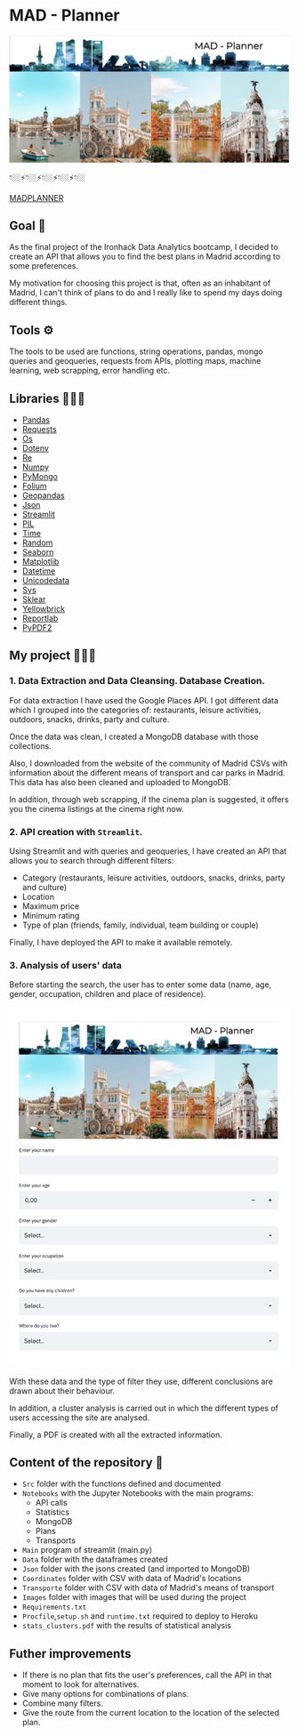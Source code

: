 # MAD - Planner

<img src="images/madrid.png">

👇🏼⚡👇🏼⚡👇🏼⚡👇🏼⚡👇🏼


[MADPLANNER](https://madplanner.herokuapp.com/)

## Goal 🏁
As the final project of the Ironhack Data Analytics bootcamp, I decided to create an API that allows you to find the best plans in Madrid according to some preferences.

My motivation for choosing this project is that, often as an inhabitant of Madrid, I can't think of plans to do and I really like to spend my days doing different things. 

## Tools ⚙️
The tools to be used are functions, string operations, pandas, mongo queries and geoqueries, requests from APIs, plotting maps, machine learning, web scrapping, error handling etc. 

## Libraries 👩🏼‍🏫
- [Pandas](https://pandas.pydata.org/docs/)
- [Requests](https://docs.python-requests.org/en/master/)
- [Os](https://docs.python.org/3/library/os.html)
- [Dotenv](https://pypi.org/project/python-dotenv/)
- [Re](https://docs.python.org/3/library/re.html)
- [Numpy](https://numpy.org/doc/)
- [PyMongo](https://pymongo.readthedocs.io/en/stable/)
- [Folium](https://python-visualization.github.io/folium/)
- [Geopandas](https://geopandas.org/)
- [Json](https://docs.python.org/3/library/json.html)
- [Streamlit](https://docs.streamlit.io/en/stable/)
- [PIL](https://pillow.readthedocs.io/en/stable/)
- [Time](https://docs.python.org/3/library/time.html)
- [Random](https://docs.python.org/3/library/random.html)
- [Seaborn](https://seaborn.pydata.org/)
- [Matplotlib](https://matplotlib.org/)
- [Datetime](https://docs.python.org/3/library/datetime.html)
- [Unicodedata](https://docs.python.org/3/library/unicodedata.html)
- [Sys](https://docs.python.org/3/library/sys.html)
- [Sklear](https://scikit-learn.org/stable/)
- [Yellowbrick](https://www.scikit-yb.org/en/latest/)
- [Reportlab](https://www.reportlab.com/dev/docs/)
- [PyPDF2](https://pythonhosted.org/PyPDF2/)


## My project 👩🏼‍💻
### 1. Data Extraction and Data Cleansing. Database Creation.
For data extraction I have used the Google Places API. I got different data which I grouped into the categories of: restaurants, leisure activities, outdoors, snacks, drinks, party  and culture. 

Once the data was clean, I created a MongoDB database with those collections. 

Also, I downloaded from the website of the community of Madrid CSVs with information about the different means of transport and car parks in Madrid. This data has also been cleaned and uploaded to MongoDB.

In addition, through web scrapping, if the cinema plan is suggested, it offers you the cinema listings at the cinema right now. 

### 2. API creation with `Streamlit`.
Using Streamlit and with queries and geoqueries, I have created an API that allows you to search through different filters: 
- Category (restaurants, leisure activities, outdoors, snacks, drinks, party  and culture) 
- Location
- Maximum price
- Minimum rating
- Type of plan (friends, family, individual, team building or couple) 

Finally, I have deployed the API to make it available remotely. 

### 3. Analysis of users' data
Before starting the search, the user has to enter some data (name, age, gender, occupation, children and place of residence).

<img src="images/ejemplo.png">

With these data and the type of filter they use, different conclusions are drawn about their behaviour.

In addition, a cluster analysis is carried out in which the different types of users accessing the site are analysed. 

Finally, a PDF is created with all the extracted information.

## Content of the repository 👀
- `Src` folder with the functions defined and documented
- `Notebooks` with the Jupyter Notebooks with the main programs:
    * API calls
    * Statistics
    * MongoDB
    * Plans
    * Transports
- `Main` program of streamlit (main.py)
- `Data` folder with the dataframes created
- `Json` folder with the jsons created (and imported to MongoDB)
- `Coordinates` folder with CSV with data of Madrid's locations
- `Transporte` folder with CSV with data of Madrid's means of transport
- `Images` folder with images that will be used during the project
- `Requirements.txt`
- `Procfile`,`setup.sh` and `runtime.txt` required to deploy to Heroku
- `stats_clusters.pdf` with the results of statistical analysis 

## Futher improvements
- If there is no plan that fits the user's preferences, call the API in that moment to look for alternatives. 
- Give many options for combinations of plans.
- Combine many filters.
- Give the route from the current location to the location of the selected plan. 